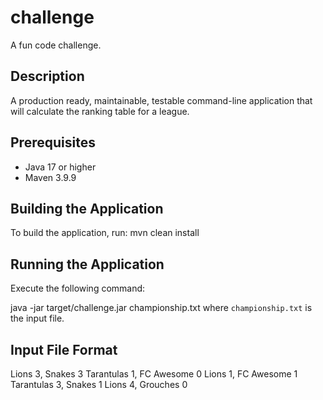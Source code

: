 # challenge
A fun code challenge.

## Description
A production ready, maintainable, testable command-line application that
will calculate the ranking table for a league.

## Prerequisites
- Java 17 or higher
- Maven 3.9.9

## Building the Application
To build the application, run:
mvn clean install

## Running the Application
Execute the following command:

java -jar target/challenge.jar championship.txt
where `championship.txt` is the input file.

## Input File Format
Lions 3, Snakes 3
Tarantulas 1, FC Awesome 0
Lions 1, FC Awesome 1
Tarantulas 3, Snakes 1
Lions 4, Grouches 0

